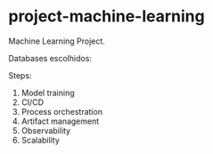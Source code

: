 # project-machine-learning
Machine Learning Project.

Databases escolhidos:

Steps:
1. Model training
3. CI/CD
5. Process orchestration
6. Artifact management
7. Observability
8. Scalability
